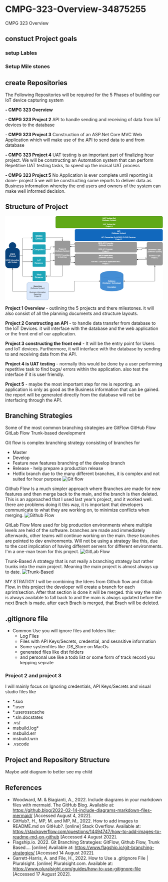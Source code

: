 # CMPG-323-Overview-34875255
CMPG 323 Overview

## constuct Project goals

### setup Lables


### Setup Mile stones

## create Repositories
The Following Repositories will be required for the 5 Phases of building our IoT device capturing system

**- CMPG 323 Overview**

**- CMPG 323 Project 2** API to handle sending and receiving of data from IoT devices to the database

**- CMPG 323 Project 3** Construction of an ASP.Net Core MVC Web Application which will make use of the API to send data to and   from database

**- CMPG 323 Project 4** UAT testing is an important part of finalizing hour project. We will be constructing an Automation system that can perform Repetitive UAT testing tasks, to speed up the incisal UAT process
  
**- CMPG 323 Project 5** No Application is ever complete until reporting is done- project 5 we will be constructing some reports to deliver data as Business information whereby the end users and owners of the system can make well informed decision.

## Structure of Project 
![What is this](ProjectDiagrams.png)

**Project 1 Overview** - outlining the 5 projects and there milestones. it will also consist of all the planning documents and structure layouts.

**Project 2 Constructing an API** - to handle data transfer from database to the IoT Devices. it will interface with the database and the web application or the front end of our application.

**Project 3 constructing the front end** - It will be the entry point for Users and IoT devices. Furthermore, it will interface with the database by sending to and receiving data from the API.

**Project 4 is UAT testing** - normally this would be done by a user performing repetitive task to find bugs/ errors within the application. also test the interface if it is user friendly.

**Project 5** - maybe the most important step for me is reporting. an application is only as good as the Business information that can be gained. the report will be generated directly from the database will not be interfacing through the API.


## Branching Strategies
Some of the most common branching strategies are
GitFlow
GitHub Flow
GitLab Flow
Trunk-based development

Git flow is complex branching strategy consisting of branches for
- Master
- Develop
- Feature new features branching of the develop branch
- Release - help prepare a production release
- Hotfix branch
due to the many different branches, it is  complex and not suited for hour purpose
![Git flow](https://www.flagship.io/wp-content/uploads/gitflow-branching-strategy.png)

Github Flow 
Is a much simpler approach where Branches are made for new features and then merge back to the main, and the branch is then deleted.
This is an approached that I used last year’s project, and it worked well. there are problems doing it this way, it is important that developers communicate to what they are working on, to minimize conflicts when merging.
![Github Flow](https://www.flagship.io/wp-content/uploads/github-flow-branching-model.jpeg)

GitLab Flow
More used for big production environments where multiple levels are held of the software. branches are made and immediately afterwards, other teams will continue working on the main. these branches are pointed to dev environments.
Will not be using a strategy like this, due to the cost implication of having different servers for different environments. I'm a one-man team for this project.
![GitLab Flow](https://www.flagship.io/wp-content/uploads/gitlab_flow_environment_branches.png)

Trunk-Based 
A strategy that is not really a branching strategy but rather trunks into the main project. Meaning the main project is almost always up to date.
![Trunk-Based](https://www.flagship.io/wp-content/uploads/trunk-based-development-branching-strategy.png)

MY STRATIGY
I will be combining the Idees from Github flow and Gitlab Flow. in this project the developer will create a branch for each sprint/section. After that section is done it will be merged. this way the main is always available to fall back to and the main is always updated before the next Brach is made. after each Brach is merged, that Brach will be deleted.

## .gitignore file
* Common Use you will ignore files and folders like:
  * Log Files
  * Files with API Keys/Secrets, credential, and sesnsitive information
  * Some systemfiles like .DS_Store on MacOs
  * generated files like dist folders
  * and personal use like a todo list or some form of track record you kepping seprate
 
### Project 2 and project 3
I will mainly focus on Ignoring credentials, API Keys/Secrets and visual studio files like
* *.suo
* *.user
* *.userosscache
* *.sln.docstates
* .vs/
* msbuild.log*
* msbuild.err
* msbuild.wrn
* .vscode

## Project and Repository Structure
Maybe add diagram to better see my child


## References

* Woodward, M. &amp; Biagianti, A., 2022. Include diagrams in your markdown files with mermaid. The GitHub Blog. Available at: https://github.blog/2022-02-14-include-diagrams-markdown-files-mermaid/ [Accessed August 4, 2022]. 
* GitHub?, H., MP, M. and MP, M., 2022. How to add images to README.md on GitHub?. [online] Stack Overflow. Available at: <https://stackoverflow.com/questions/14494747/how-to-add-images-to-readme-md-on-github> [Accessed 4 August 2022].
* Flagship.io. 2022. Git Branching Strategies: GitFlow, Github Flow, Trunk Based.... [online] Available at: <https://www.flagship.io/git-branching-strategies/> [Accessed 14 August 2022].
* Garrett-Harris, A. and File, H., 2022. How to Use a .gitignore File | Pluralsight. [online] Pluralsight.com. Available at: <https://www.pluralsight.com/guides/how-to-use-gitignore-file> [Accessed 17 August 2022].
